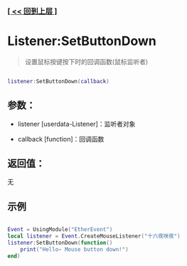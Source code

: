 ### [[ << 回到上层 ]](README.md)

# Listener:SetButtonDown

> 设置鼠标按键按下时的回调函数(鼠标监听者)

```lua

listener:SetButtonDown(callback)

```

## 参数：

+ listener [userdata-Listener]：监听者对象

+ callback [function]：回调函数

## 返回值：

无

## 示例

```lua

Event = UsingModule("EtherEvent")
local listener = Event.CreateMouseListener("十六夜咲夜")
listener:SetButtonDown(function()
    print("Hello~ Mouse button down!")
end)

```